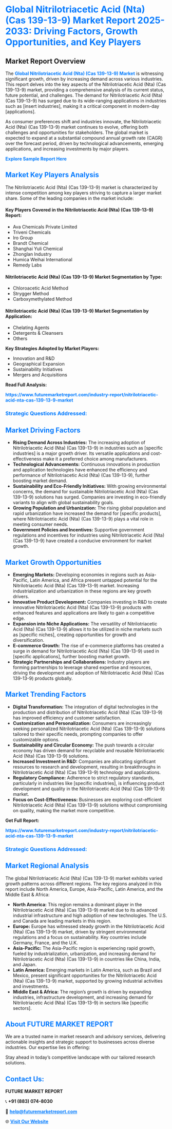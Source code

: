 <h1 style="color: #007BFF;">Global Nitrilotriacetic Acid (Nta) (Cas 139-13-9) Market Report 2025-2033: Driving Factors, Growth Opportunities, and Key Players</h1>

<section id="overview">
<h2>Market Report Overview</h2>
<p>The <a href="https://www.futuremarketreport.com/industry-report/nitrilotriacetic-acid-nta-cas-139-13-9-market" style="color: #007BFF; text-decoration: none;"><strong>Global Nitrilotriacetic Acid (Nta) (Cas 139-13-9) Market</strong></a> is witnessing significant growth, driven by increasing demand across various industries. This report delves into the key aspects of the Nitrilotriacetic Acid (Nta) (Cas 139-13-9) market, providing a comprehensive analysis of its current status, future potential, and challenges. The demand for Nitrilotriacetic Acid (Nta) (Cas 139-13-9) has surged due to its wide-ranging applications in industries such as [insert industries], making it a critical component in modern-day [applications].</p>
<p>As consumer preferences shift and industries innovate, the Nitrilotriacetic Acid (Nta) (Cas 139-13-9) market continues to evolve, offering both challenges and opportunities for stakeholders. The global market is expected to expand at a substantial compound annual growth rate (CAGR) over the forecast period, driven by technological advancements, emerging applications, and increasing investments by major players.</p>
</section>

<section id="overview">
<p><a href="https://www.futuremarketreport.com/request-sample/reportId=29837" style="color: #007BFF; text-decoration: none;"><strong>Explore Sample Report Here</strong></a></p>
</section>

<section id="key-players">
<h2 style="color: #007BFF;">Market Key Players Analysis</h2>
<p>The Nitrilotriacetic Acid (Nta) (Cas 139-13-9) market is characterized by intense competition among key players striving to capture a larger market share. Some of the leading companies in the market include:</p>
<h4>Key Players Covered in the Nitrilotriacetic Acid (Nta) (Cas 139-13-9) Report:</h4>
<ul><li>Ava Chemicals Private Limited</li><li>Triveni Chemicals</li><li>Iro Group</li><li>Brandt Chemical</li><li>Shanghai Yuli Chemical</li><li>Zhonglan Industry</li><li>Humica Weihai International</li><li>Remedy Labs</li></ul>
<h4>Nitrilotriacetic Acid (Nta) (Cas 139-13-9) Market Segmentation by Type:</h4>
<ul><li>Chloroacetic Acid Method</li><li>Strygger Method</li><li>Carboxymethylated Method</li></ul>

<h4>Nitrilotriacetic Acid (Nta) (Cas 139-13-9) Market Segmentation by Application:</h4>
<ul><li>Chelating Agents</li><li>Detergents &amp; Cleansers</li><li>Others</li></ul>
<p><strong>Key Strategies Adopted by Market Players:</strong></p>
<ul>
<li>Innovation and R&D</li>
<li>Geographical Expansion</li>
<li>Sustainability Initiatives</li>
<li>Mergers and Acquisitions</li>
</ul>
</section>

<section>
<p><strong>Read Full Analysis: </strong></p><a href="https://www.futuremarketreport.com/industry-report/nitrilotriacetic-acid-nta-cas-139-13-9-market" style="color: #007BFF; text-decoration: none;"><strong>https://www.futuremarketreport.com/industry-report/nitrilotriacetic-acid-nta-cas-139-13-9-market</strong></a>
<h3 style="color: #007BFF;">Strategic Questions Addressed:</h3>
</section>

<section id="driving-factors">
<h2 style="color: #007BFF;">Market Driving Factors</h2>
<ul>
<li><strong>Rising Demand Across Industries:</strong> The increasing adoption of Nitrilotriacetic Acid (Nta) (Cas 139-13-9) in industries such as [specific industries] is a major growth driver. Its versatile applications and cost-effectiveness make it a preferred choice among manufacturers.</li>
<li><strong>Technological Advancements:</strong> Continuous innovations in production and application technologies have enhanced the efficiency and performance of Nitrilotriacetic Acid (Nta) (Cas 139-13-9), further boosting market demand.</li>
<li><strong>Sustainability and Eco-Friendly Initiatives:</strong> With growing environmental concerns, the demand for sustainable Nitrilotriacetic Acid (Nta) (Cas 139-13-9) solutions has surged. Companies are investing in eco-friendly variants to align with global sustainability goals.</li>
<li><strong>Growing Population and Urbanization:</strong> The rising global population and rapid urbanization have increased the demand for [specific products], where Nitrilotriacetic Acid (Nta) (Cas 139-13-9) plays a vital role in meeting consumer needs.</li>
<li><strong>Government Policies and Incentives:</strong> Supportive government regulations and incentives for industries using Nitrilotriacetic Acid (Nta) (Cas 139-13-9) have created a conducive environment for market growth.</li>
</ul>
</section>

<section id="growth-opportunities">
<h2 style="color: #007BFF;">Market Growth Opportunities</h2>
<ul>
<li><strong>Emerging Markets:</strong> Developing economies in regions such as Asia-Pacific, Latin America, and Africa present untapped potential for the Nitrilotriacetic Acid (Nta) (Cas 139-13-9) market. Increasing industrialization and urbanization in these regions are key growth drivers.</li>
<li><strong>Innovative Product Development:</strong> Companies investing in R&D to create innovative Nitrilotriacetic Acid (Nta) (Cas 139-13-9) products with enhanced features and applications are likely to gain a competitive edge.</li>
<li><strong>Expansion into Niche Applications:</strong> The versatility of Nitrilotriacetic Acid (Nta) (Cas 139-13-9) allows it to be utilized in niche markets such as [specific niches], creating opportunities for growth and diversification.</li>
<li><strong>E-commerce Growth:</strong> The rise of e-commerce platforms has created a surge in demand for Nitrilotriacetic Acid (Nta) (Cas 139-13-9) used in [specific applications], further boosting market growth.</li>
<li><strong>Strategic Partnerships and Collaborations:</strong> Industry players are forming partnerships to leverage shared expertise and resources, driving the development and adoption of Nitrilotriacetic Acid (Nta) (Cas 139-13-9) products globally.</li>
</ul>
</section>

<section id="trending-factors">
<h2 style="color: #007BFF;">Market Trending Factors</h2>
<ul>
<li><strong>Digital Transformation:</strong> The integration of digital technologies in the production and distribution of Nitrilotriacetic Acid (Nta) (Cas 139-13-9) has improved efficiency and customer satisfaction.</li>
<li><strong>Customization and Personalization:</strong> Consumers are increasingly seeking personalized Nitrilotriacetic Acid (Nta) (Cas 139-13-9) solutions tailored to their specific needs, prompting companies to offer customizable options.</li>
<li><strong>Sustainability and Circular Economy:</strong> The push towards a circular economy has driven demand for recyclable and reusable Nitrilotriacetic Acid (Nta) (Cas 139-13-9) solutions.</li>
<li><strong>Increased Investment in R&D:</strong> Companies are allocating significant resources to research and development, resulting in breakthroughs in Nitrilotriacetic Acid (Nta) (Cas 139-13-9) technology and applications.</li>
<li><strong>Regulatory Compliance:</strong> Adherence to strict regulatory standards, particularly in industries like [specific industries], is influencing product development and quality in the Nitrilotriacetic Acid (Nta) (Cas 139-13-9) market.</li>
<li><strong>Focus on Cost-Effectiveness:</strong> Businesses are exploring cost-efficient Nitrilotriacetic Acid (Nta) (Cas 139-13-9) solutions without compromising on quality, making the market more competitive.</li>
</ul>
</section>

<section>
<p><strong>Get Full Report: </strong></p><a href="https://www.futuremarketreport.com/industry-report/nitrilotriacetic-acid-nta-cas-139-13-9-market" style="color: #007BFF; text-decoration: none;"><strong>https://www.futuremarketreport.com/industry-report/nitrilotriacetic-acid-nta-cas-139-13-9-market</strong></a>
<h3 style="color: #007BFF;">Strategic Questions Addressed:</h3>
</section>


<section id="regional-analysis">
<h2 style="color: #007BFF;">Market Regional Analysis</h2>
<p>The global Nitrilotriacetic Acid (Nta) (Cas 139-13-9) market exhibits varied growth patterns across different regions. The key regions analyzed in this report include North America, Europe, Asia-Pacific, Latin America, and the Middle East & Africa:</p>
<ul>
<li><strong>North America:</strong> This region remains a dominant player in the Nitrilotriacetic Acid (Nta) (Cas 139-13-9) market due to its advanced industrial infrastructure and high adoption of new technologies. The U.S. and Canada are leading markets in this region.</li>
<li><strong>Europe:</strong> Europe has witnessed steady growth in the Nitrilotriacetic Acid (Nta) (Cas 139-13-9) market, driven by stringent environmental regulations and a focus on sustainability. Key countries include Germany, France, and the U.K.</li>
<li><strong>Asia-Pacific:</strong> The Asia-Pacific region is experiencing rapid growth, fueled by industrialization, urbanization, and increasing demand for Nitrilotriacetic Acid (Nta) (Cas 139-13-9) in countries like China, India, and Japan.</li>
<li><strong>Latin America:</strong> Emerging markets in Latin America, such as Brazil and Mexico, present significant opportunities for the Nitrilotriacetic Acid (Nta) (Cas 139-13-9) market, supported by growing industrial activities and investments.</li>
<li><strong>Middle East & Africa:</strong> The region’s growth is driven by expanding industries, infrastructure development, and increasing demand for Nitrilotriacetic Acid (Nta) (Cas 139-13-9) in sectors like [specific sectors].</li>
</ul>
</section>

<footer>
<h2 style="color: #007BFF;">About FUTURE MARKET REPORT</h2>
<p>We are a trusted name in market research and advisory services, delivering actionable insights and strategic support to businesses across diverse industries. Our expertise lies in offering:</p>

<p>Stay ahead in today’s competitive landscape with our tailored research solutions.</p>

<h2 style="color: #007BFF;">Contact Us:</h2>
<p><strong>FUTURE MARKET REPORT</strong></p>
<p>📞 <strong>+91 (883) 074-8030</strong></p>
<p>📧 <strong><a href="mailto:help@futuremarketreport.com" style="color: #007BFF;">help@futuremarketreport.com</a></strong></p>
<p>🌐 <strong><a href="https://www.futuremarketreport.com/" style="color: #007BFF;">Visit Our Website</a></strong></p>
</footer>